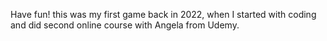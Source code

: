 Have fun! this was my first game back in 2022, when I started with coding and did second online course with Angela from Udemy. 
